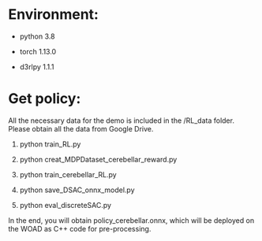 # Environment:
- python 3.8  
 
- torch 1.13.0  
 
- d3rlpy 1.1.1  

# Get policy:
All the necessary data for the demo is included in the /RL_data folder.
Please obtain all the data from Google Drive.
   
1. python train_RL.py

2. python creat_MDPDataset_cerebellar_reward.py

3. python train_cerebellar_RL.py

4. python save_DSAC_onnx_model.py

5. python eval_discreteSAC.py

In the end, you will obtain policy_cerebellar.onnx, which will be deployed on the WOAD as C++ code for pre-processing.
